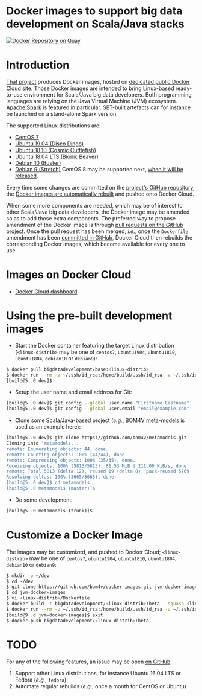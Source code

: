 Docker images to support big data development on Scala/Java stacks
==================================================================

[![Docker Repository on Quay](https://quay.io/repository/bigdatadevelopment/base/status "Docker Repository on Quay")](https://quay.io/repository/bigdatadevelopment/base)

# Introduction
[That project](https://github.com/bom4v/docker-images)
produces Docker images, hosted on [dedicated
public Docker Cloud site](https://cloud.docker.com/u/bigdatadevelopment/repository/docker/bigdatadevelopment/base).
Those Docker images are intended to bring Linux-based ready-to-use environment
for Scala/Java big data developers. Both programming languages are relying
on the Java Virtual Machine (JVM) ecosystem.
[Apache Spark](http://spark.apache.org) is featured in particular.
SBT-built artefacts can for instance be launched on a stand-alone Spark version.

The supported Linux distributions are:
- [CentOS 7](https://wiki.centos.org/Manuals/ReleaseNotes/CentOS7)
- [Ubuntu 19.04 (Disco Dingo)](http://releases.ubuntu.com/19.04/)
- [Ubuntu 18.10 (Cosmic Cuttlefish)](http://releases.ubuntu.com/18.10/)
- [Ubuntu 18.04 LTS (Bionic Beaver)](http://releases.ubuntu.com/18.04/)
- [Debian 10 (Buster)](https://www.debian.org/releases/buster/)
- [Debian 9 (Stretch)](https://www.debian.org/releases/stretch/)
CentOS 8 may be supported next,
[when it will be released](https://wiki.centos.org/About/Building_8).

Every time some changes are committed on the [project's GitHub
repository](https://github.com/bom4v/docker-images),
the [Docker images are automatically
rebuilt](https://cloud.docker.com/u/bigdatadevelopment/repository/docker/bigdatadevelopment/base/timeline)
and pushed onto Docker Cloud.

When some more components are needed, which may be of interest to other
Scala/Java big data developers, the Docker image may be amended so as to add
those extra components.
The preferred way to propose amendment of the Docker image is through
[pull requests on the GitHub
project](https://github.com/bom4v/docker-images/pulls).
Once the pull request has been merged, _i.e._, once the `Dockerfile` amendment
has been [committed in
GitHub](https://github.com/bom4v/docker-images/commits/master),
Docker Cloud then rebuilds the corresponding Docker images, which become
available for every one to use.

# Images on Docker Cloud
* [Docker Cloud dashboard](https://cloud.docker.com/u/bigdatadevelopment/repository/docker/bigdatadevelopment/base)

# Using the pre-built development images
* Start the Docker container featuring the target Linux distribution
  (`<linux-distrib>` may be one of `centos7`, `ubuntu1904`, `ubuntu1810`,
  `ubuntu1804`, `debian10` or `debian9`):
```bash
$ docker pull bigdatadevelopment/base:<linux-distrib>
$ docker run --rm -v ~/.ssh/id_rsa:/home/build/.ssh/id_rsa -v ~/.ssh/id_rsa.pub:/home/build/.ssh/id_rsa.pub -it bigdatadevelopment/base:<linux-distrib>
[build@5..0 dev]$ 
```

* Setup the user name and email address for Git:
```bash
[build@5..0 dev]$ git config --global user.name "Firstname Lastname"
[build@5..0 dev]$ git config --global user.email "email@example.com"
```

* Clone some Scala/Java-based project (_e.g._,
  [BOM4V meta-models](http://github.com/bom4v/metamodels)
  is used as an example here):
```bash
[build@5..0 dev]$ git clone https://github.com/bom4v/metamodels.git
Cloning into 'metamodels...
remote: Enumerating objects: 44, done.
remote: Counting objects: 100% (44/44), done.
remote: Compressing objects: 100% (35/35), done.
Receiving objects: 100% (5813/5813), 61.53 MiB | 211.00 KiB/s, done.
remote: Total 5813 (delta 12), reused 19 (delta 8), pack-reused 5769
Resolving deltas: 100% (3665/3665), done.
[build@5..0 dev]$ cd metamodels
[build@5..0 metamodels (master)]$ 
```

* Do some development:
```bash
[build@5..0 metamodels (trunk)]$ 
```

# Customize a Docker Image
The images may be customized, and pushed to Docker Cloud;
`<linux-distrib>` may be one of `centos7`, `ubuntu1904`, `ubuntu1810`, 
`ubuntu1804`, `debian10` or `debian9`:

```bash
$ mkdir -p ~/dev
$ cd ~/dev
$ git clone https://github.com/bom4v/docker-images.git jvm-docker-images
$ cd jvm-docker-images
$ vi <linux-distrib>/Dockerfile
$ docker build -t bigdatadevelopment/<linux-distrib>:beta --squash <linux-distrib>/
$ docker run --rm -v ~/.ssh/id_rsa:/home/build/.ssh/id_rsa -v ~/.ssh/id_rsa.pub:/home/build/.ssh/id_rsa.pub -it bigdatadevelopment/<linux-distrib>:beta
[build@9..d jvm-docker-images]$ exit
$ docker push bigdatadevelopment/<linux-distrib>:beta
```

# TODO
For any of the following features, an issue may be open
[on GitHub](https://github.com/bom4v/docker-images/issues):
1. Support other Linux distributions, for instance Ubuntu 16.04 LTS
   or Fedora (_e.g._, `fedora`)
2. Automate regular rebuilds (_e.g._, once a month for CentOS or Ubuntu)


